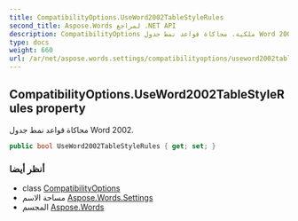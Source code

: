 ```yaml
---
title: CompatibilityOptions.UseWord2002TableStyleRules
second_title: Aspose.Words لمراجع .NET API
description: CompatibilityOptions ملكية. محاكاة قواعد نمط جدول Word 2002.
type: docs
weight: 660
url: /ar/net/aspose.words.settings/compatibilityoptions/useword2002tablestylerules/
---
```

## CompatibilityOptions.UseWord2002TableStyleRules property

محاكاة قواعد نمط جدول Word 2002.

```csharp
public bool UseWord2002TableStyleRules { get; set; }
```

### أنظر أيضا

* class [CompatibilityOptions](../)
* مساحة الاسم [Aspose.Words.Settings](../../compatibilityoptions/)
* المجسم [Aspose.Words](../../../)


